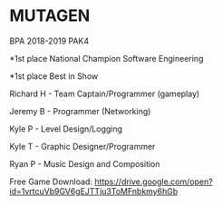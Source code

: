 # MUTAGEN
BPA 2018-2019
PAK4


*1st place National Champion Software Engineering

*1st place Best in Show


Richard H - Team Captain/Programmer (gameplay)




Jeremy B  - Programmer (Networking)




Kyle P    - Level Design/Logging




Kyle T    - Graphic Designer/Programmer





Ryan P    - Music Design and Composition


Free Game Download: https://drive.google.com/open?id=1vrtcuVb9GV6gEJTTju3ToMFnbkmy6hGb
